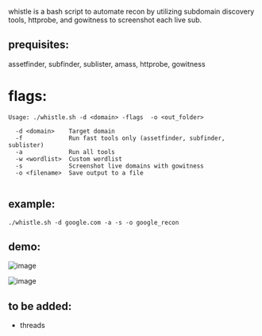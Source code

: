 whistle is a bash script to automate recon by utilizing subdomain discovery tools, httprobe, and  gowitness to screenshot each live sub.
## prequisites:
assetfinder, subfinder, sublister, amass, httprobe, gowitness
# flags:
```
Usage: ./whistle.sh -d <domain> -flags  -o <out_folder>

  -d <domain>    Target domain
  -f             Run fast tools only (assetfinder, subfinder, sublister)
  -a             Run all tools
  -w <wordlist>  Custom wordlist
  -s             Screenshot live domains with gowitness
  -o <filename>  Save output to a file
 
```
## example:
`./whistle.sh -d google.com -a -s -o google_recon`


## demo:
![image](https://github.com/user-attachments/assets/529759f8-bac2-4d95-9bd8-545f422dc172)

![image](https://github.com/user-attachments/assets/153f1217-d920-46db-99b8-1fc232b9be3f)


## to be added:
- threads
